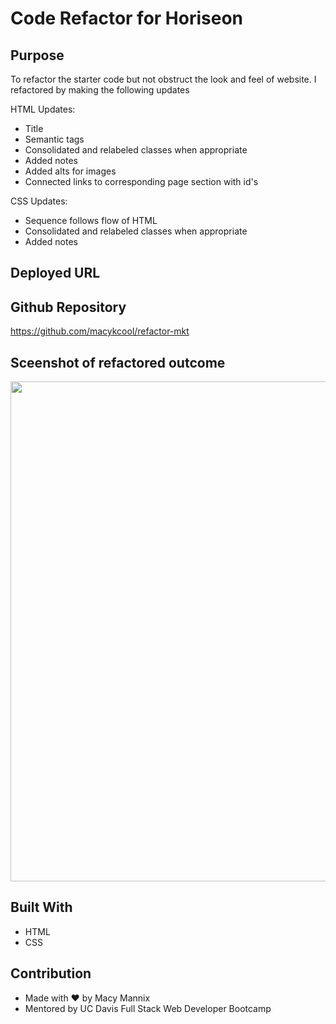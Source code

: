 # Code Refactor for Horiseon 

## Purpose
To refactor the starter code but not obstruct the look and feel of website. I refactored by making the following updates

HTML Updates:
- Title
- Semantic tags
- Consolidated and relabeled classes when appropriate
- Added notes
- Added alts for images
- Connected links to corresponding page section with id's

CSS Updates:
- Sequence follows flow of HTML 
- Consolidated and relabeled classes when appropriate
- Added notes

## Deployed URL


## Github Repository
https://github.com/macykcool/refactor-mkt

## Sceenshot of refactored outcome
<img src= "./screenshot.png" width="800" />

## Built With
- HTML
- CSS

## Contribution
- Made with ❤️️ by Macy Mannix
- Mentored by UC Davis Full Stack Web Developer Bootcamp